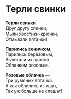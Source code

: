 
# Терли свинки

**Терли свинки**  
Друг другу спинки,  
Мыли хвостики-крючки,  
Отмывали пятачки!  

**Парились веничком,**  
Парились березовым,  
Вылетали из парной  
Облачком розовым.  

**Розовые облачка** —  
Три румяных пятачка.  
А как облились из ушат,  
Так уж больше не спешат!
